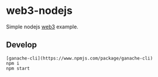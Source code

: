 # web3-nodejs

Simple nodejs [web3](https://github.com/ChainSafe/web3.js) example.

## Develop

```shell
[ganache-cli](https://www.npmjs.com/package/ganache-cli)
npm i
npm start
```
